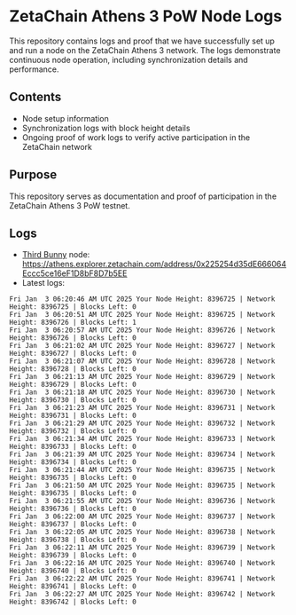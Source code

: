 # ZetaChain Athens 3 PoW Node Logs
This repository contains logs and proof that we have successfully set up and run a node on the ZetaChain Athens 3 network. The logs demonstrate continuous node operation, including synchronization details and performance.

## Contents
- Node setup information
- Synchronization logs with block height details
- Ongoing proof of work logs to verify active participation in the ZetaChain network

## Purpose
This repository serves as documentation and proof of participation in the ZetaChain Athens 3 PoW testnet.

## Logs

- [Third Bunny](https://thirdbunny.xyz/) node: https://athens.explorer.zetachain.com/address/0x225254d35dE666064Eccc5ce16eF1D8bF8D7b5EE
- Latest logs:
```
Fri Jan  3 06:20:46 AM UTC 2025 Your Node Height: 8396725 | Network Height: 8396725 | Blocks Left: 0
Fri Jan  3 06:20:51 AM UTC 2025 Your Node Height: 8396725 | Network Height: 8396726 | Blocks Left: 1
Fri Jan  3 06:20:57 AM UTC 2025 Your Node Height: 8396726 | Network Height: 8396726 | Blocks Left: 0
Fri Jan  3 06:21:02 AM UTC 2025 Your Node Height: 8396727 | Network Height: 8396727 | Blocks Left: 0
Fri Jan  3 06:21:07 AM UTC 2025 Your Node Height: 8396728 | Network Height: 8396728 | Blocks Left: 0
Fri Jan  3 06:21:13 AM UTC 2025 Your Node Height: 8396729 | Network Height: 8396729 | Blocks Left: 0
Fri Jan  3 06:21:18 AM UTC 2025 Your Node Height: 8396730 | Network Height: 8396730 | Blocks Left: 0
Fri Jan  3 06:21:23 AM UTC 2025 Your Node Height: 8396731 | Network Height: 8396731 | Blocks Left: 0
Fri Jan  3 06:21:29 AM UTC 2025 Your Node Height: 8396732 | Network Height: 8396732 | Blocks Left: 0
Fri Jan  3 06:21:34 AM UTC 2025 Your Node Height: 8396733 | Network Height: 8396733 | Blocks Left: 0
Fri Jan  3 06:21:39 AM UTC 2025 Your Node Height: 8396734 | Network Height: 8396734 | Blocks Left: 0
Fri Jan  3 06:21:44 AM UTC 2025 Your Node Height: 8396735 | Network Height: 8396735 | Blocks Left: 0
Fri Jan  3 06:21:50 AM UTC 2025 Your Node Height: 8396735 | Network Height: 8396735 | Blocks Left: 0
Fri Jan  3 06:21:55 AM UTC 2025 Your Node Height: 8396736 | Network Height: 8396736 | Blocks Left: 0
Fri Jan  3 06:22:00 AM UTC 2025 Your Node Height: 8396737 | Network Height: 8396737 | Blocks Left: 0
Fri Jan  3 06:22:05 AM UTC 2025 Your Node Height: 8396738 | Network Height: 8396738 | Blocks Left: 0
Fri Jan  3 06:22:11 AM UTC 2025 Your Node Height: 8396739 | Network Height: 8396739 | Blocks Left: 0
Fri Jan  3 06:22:16 AM UTC 2025 Your Node Height: 8396740 | Network Height: 8396740 | Blocks Left: 0
Fri Jan  3 06:22:22 AM UTC 2025 Your Node Height: 8396741 | Network Height: 8396741 | Blocks Left: 0
Fri Jan  3 06:22:27 AM UTC 2025 Your Node Height: 8396742 | Network Height: 8396742 | Blocks Left: 0
```
